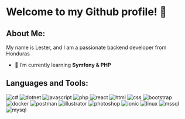# Welcome to my Github profile! 👋

## About Me:

My name is Lester, and I am a passionate backend developer from Honduras

-   🌱 I’m currently learning **Symfony & PHP**

## Languages and Tools:

![c#](https://img.shields.io/badge/csharp-239120?style=for-the-badge&logo=Csharp&logoColor=white)
![dotnet](https://img.shields.io/badge/dotnet-512BD4?style=for-the-badge&logo=Dotnet&logoColor=white)
![javascript](https://img.shields.io/badge/javascript-F7DF1E?style=for-the-badge&logo=Javascript&logoColor=white)
![php](https://img.shields.io/badge/php-777BB4?style=for-the-badge&logo=php&logoColor=white)
![react](https://img.shields.io/badge/react-61DAFB?style=for-the-badge&logo=react&logoColor=white)
![html](https://img.shields.io/badge/html-E34F26?style=for-the-badge&logo=html5&logoColor=white)
![css](https://img.shields.io/badge/Css-1572B6?style=for-the-badge&logo=Css3&logoColor=white)
![bootstrap](https://img.shields.io/badge/Bootstrap-7952B3?style=for-the-badge&logo=Bootstrap&logoColor=white)
![docker](https://img.shields.io/badge/docker-2496ED?style=for-the-badge&logo=docker&logoColor=white)
![postman](https://img.shields.io/badge/postman-FF6C37?style=for-the-badge&logo=postman&logoColor=white)
![illustrator](https://img.shields.io/badge/Illustrator-FF9A00?style=for-the-badge&logo=AdobeIllustrator&logoColor=white)
![photoshop](https://img.shields.io/badge/photoshop-31A8FF?style=for-the-badge&logo=adobephotoshop&logoColor=white)
![ionic](https://img.shields.io/badge/ionic-3880FF?style=for-the-badge&logo=Ionic&logoColor=white)
![linux](https://img.shields.io/badge/linux-FCC624?style=for-the-badge&logo=Linux&logoColor=white)
![mssql](https://img.shields.io/badge/mssql-CC2927?style=for-the-badge&logo=microsoft-sql-server&logoColor=white)
![mysql](https://img.shields.io/badge/mysql-4479A1?style=for-the-badge&logo=mysql&logoColor=white)
